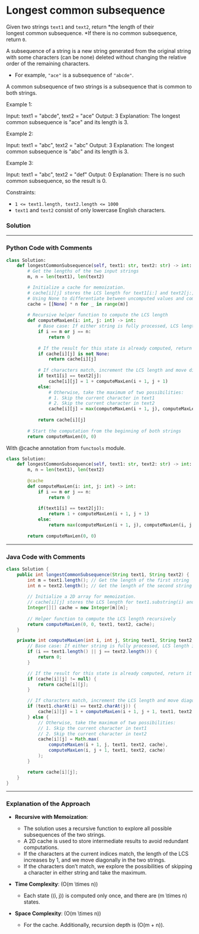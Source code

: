 # Longest common subsequence
Given two strings `text1` and `text2`, return *the length of their longest common subsequence. *If there is no common subsequence, return `0`.

A subsequence of a string is a new string generated from the original string with some characters (can be none) deleted without changing the relative order of the remaining characters.

-   For example, `"ace"` is a subsequence of `"abcde"`.

A common subsequence of two strings is a subsequence that is common to both strings.

Example 1:

Input: text1 = "abcde", text2 = "ace"
Output: 3
Explanation: The longest common subsequence is "ace" and its length is 3.

Example 2:

Input: text1 = "abc", text2 = "abc"
Output: 3
Explanation: The longest common subsequence is "abc" and its length is 3.

Example 3:

Input: text1 = "abc", text2 = "def"
Output: 0
Explanation: There is no such common subsequence, so the result is 0.

Constraints:

-   `1 <= text1.length, text2.length <= 1000`
-   `text1` and `text2` consist of only lowercase English characters.

### Solution

---

### Python Code with Comments
```python
class Solution:
    def longestCommonSubsequence(self, text1: str, text2: str) -> int:
        # Get the lengths of the two input strings
        m, n = len(text1), len(text2)

        # Initialize a cache for memoization.
        # cache[i][j] stores the LCS length for text1[i:] and text2[j:].
        # Using None to differentiate between uncomputed values and computed results.
        cache = [[None] * n for _ in range(m)]
        
        # Recursive helper function to compute the LCS length
        def computeMaxLen(i: int, j: int) -> int:
            # Base case: If either string is fully processed, LCS length is 0
            if i == m or j == n:
                return 0
            
            # If the result for this state is already computed, return it
            if cache[i][j] is not None:
                return cache[i][j]
            
            # If characters match, increment the LCS length and move diagonally
            if text1[i] == text2[j]:
                cache[i][j] = 1 + computeMaxLen(i + 1, j + 1)
            else:
                # Otherwise, take the maximum of two possibilities:
                # 1. Skip the current character in text1
                # 2. Skip the current character in text2
                cache[i][j] = max(computeMaxLen(i + 1, j), computeMaxLen(i, j + 1))
                
            return cache[i][j]
        
        # Start the computation from the beginning of both strings
        return computeMaxLen(0, 0)
```
With @cache annotation from `functools` module.

```python
class Solution:
    def longestCommonSubsequence(self, text1: str, text2: str) -> int:
        m, n = len(text1), len(text2)
        
        @cache
        def computeMaxLen(i: int, j: int) -> int:
            if i == m or j == n:
                return 0
            
            if(text1[i] == text2[j]):
                return 1 + computeMaxLen(i + 1, j + 1)
            else:
                return max(computeMaxLen(i + 1, j), computeMaxLen(i, j + 1))
                        
        return computeMaxLen(0, 0)
```

---

### Java Code with Comments
```java
class Solution {
    public int longestCommonSubsequence(String text1, String text2) {
        int m = text1.length(); // Get the length of the first string
        int n = text2.length(); // Get the length of the second string
        
        // Initialize a 2D array for memoization.
        // cache[i][j] stores the LCS length for text1.substring(i) and text2.substring(j).
        Integer[][] cache = new Integer[m][n];
        
        // Helper function to compute the LCS length recursively
        return computeMaxLen(0, 0, text1, text2, cache);
    }

    private int computeMaxLen(int i, int j, String text1, String text2, Integer[][] cache) {
        // Base case: If either string is fully processed, LCS length is 0
        if (i == text1.length() || j == text2.length()) {
            return 0;
        }

        // If the result for this state is already computed, return it
        if (cache[i][j] != null) {
            return cache[i][j];
        }

        // If characters match, increment the LCS length and move diagonally
        if (text1.charAt(i) == text2.charAt(j)) {
            cache[i][j] = 1 + computeMaxLen(i + 1, j + 1, text1, text2, cache);
        } else {
            // Otherwise, take the maximum of two possibilities:
            // 1. Skip the current character in text1
            // 2. Skip the current character in text2
            cache[i][j] = Math.max(
                computeMaxLen(i + 1, j, text1, text2, cache),
                computeMaxLen(i, j + 1, text1, text2, cache)
            );
        }

        return cache[i][j];
    }
}
```

---

### **Explanation of the Approach**
- **Recursive with Memoization**:
    - The solution uses a recursive function to explore all possible subsequences of the two strings.
    - A 2D cache is used to store intermediate results to avoid redundant computations.
    - If the characters at the current indices match, the length of the LCS increases by 1, and we move diagonally in the two strings.
    - If the characters don’t match, we explore the possibilities of skipping a character in either string and take the maximum.

- **Time Complexity**: \(O(m \times n)\)
    - Each state \((i, j)\) is computed only once, and there are \(m \times n\) states.
- **Space Complexity**: \(O(m \times n)\)
    - For the cache. Additionally, recursion depth is \(O(m + n)\).
